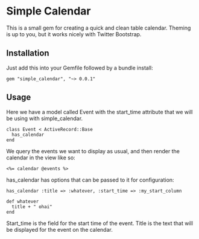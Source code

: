Simple Calendar
===============

This is a small gem for creating a quick and clean table calendar.
Theming is up to you, but it works nicely with Twitter Bootstrap.

Installation
------------

Just add this into your Gemfile followed by a bundle install:

    gem "simple_calendar", "~> 0.0.1"

Usage
-----

Here we have a model called Event with the start_time attribute that we
will be using with simple_calendar.

    class Event < ActiveRecord::Base
      has_calendar
    end

We query the events we want to display as usual, and then render the
calendar in the view like so:

    <%= calendar @events %>

has_calendar has options that can be passed to it for configuration:

    has_calendar :title => :whatever, :start_time => :my_start_column

    def whatever
      title + " ohai"
    end

Start_time is the field for the start time of the event. Title is the
text that will be displayed for the event on the calendar.
